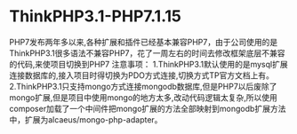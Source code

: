 # ThinkPHP3.1-PHP7.1.15
PHP7发布两年多以来,各种扩展和插件已经基本兼容PHP7，由于公司使用的是ThinkPHP3.1很多语法不兼容PHP7，花了一周左右的时间去修改框架底层不兼容的代码,来使项目切换到PHP7
注意事项：
1.ThinkPHP3.1默认使用的是mysql扩展连接数据库的,接入项目时得切换为PDO方式连接,切换方式TP官方文档上有。
2.ThinkPHP3.1只支持mongo方式连接mongodb数据库,但是PHP7以后废除了mongo扩展,但是项目中使用mongo的地方太多,改动代码逻辑太复杂,所以使用composer加载了一个中间件把mongo扩展的方法全部映射到mongodb扩展方法中，扩展为alcaeus/mongo-php-adapter。
